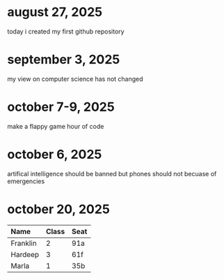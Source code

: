 # august 27, 2025

today i created my first github repository

# september 3, 2025

my view on computer science has not changed

# october 7-9, 2025
make a flappy game hour of code

# october 6, 2025
artifical intelligence should be banned but phones should not becuase of emergencies

# october 20, 2025
| Name     | Class | Seat |
| :------- | :---- | :--- |
| Franklin |  2     |91a      |
| Hardeep  |  3     |  61f    |
| Marla    |1       |35b      |
